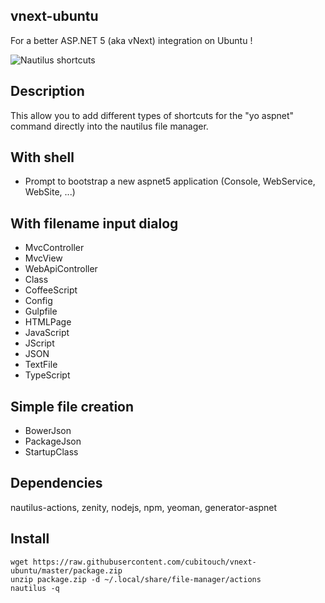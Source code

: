 vnext-ubuntu
---------------

For a better ASP.NET 5 (aka vNext) integration on Ubuntu !

![Nautilus shortcuts](https://pbs.twimg.com/media/B83kpJfIIAEAFbm.png)

Description
-----------
This allow you to add different types of shortcuts for the "yo aspnet" command directly into the nautilus file manager.

With shell
-------
- Prompt to bootstrap a new aspnet5 application (Console, WebService, WebSite, ...)

With filename input dialog
-------
- MvcController
- MvcView
- WebApiController
- Class
- CoffeeScript
- Config
- Gulpfile
- HTMLPage
- JavaScript
- JScript
- JSON
- TextFile
- TypeScript

Simple file creation
-------
- BowerJson
- PackageJson
- StartupClass

Dependencies
-----------

nautilus-actions, zenity, nodejs, npm, yeoman, generator-aspnet

Install
-----------
```shell
wget https://raw.githubusercontent.com/cubitouch/vnext-ubuntu/master/package.zip
unzip package.zip -d ~/.local/share/file-manager/actions
nautilus -q
```